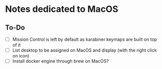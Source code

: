 # Notes dedicated to MacOS

## To-Do

- [ ] Mission Control is left by default as karabiner keymaps are built on top of it
- [ ] List desktop to be assigned on MacOS and display (with the right click on icon)
- [ ] Install docker engine through brew on MacOS?
